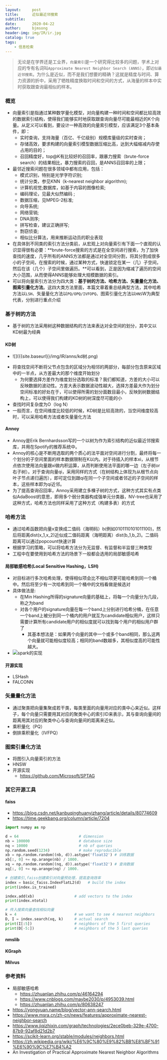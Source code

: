 ```yaml
---
layout:     post
title:      近似最近邻搜索
subtitle:   
date:       2020-04-22
author:     bjmsong
header-img: img/IR/ir.jpg
catalog: true
tags:
    - 信息检索
---
```

>无论是在学界还是工业界，`向量索引`是一个研究得比较多的问题，学术上对应的专有名词叫`Approximate Nearest Neighbor Search (ANNS)`，即`近似最近邻搜索`。为什么是近似，而不是我们想要的精确？这就是精度与时间、算力资源的折中，采用了牺牲精度换取时间和空间的方式，从海量的样本中实时获取跟查询最相似的样本。


### 概览
- 向量索引是指通过某种数学量化模型，对向量构建一种时间和空间都比较高效的数据索引结构，使得我们能够实时地获取跟查询向量尽可能最相近的K个向量。从定义可以看到，要设计一种高效的向量索引模型，应该满足3个基本条件，即：
    - 实时查询，支持海量（百亿、千亿级别）规模库量级的实时查询；
    - 存储高效，要求构建的向量索引模型数据压缩比高，达到大幅缩减内存使占用的目的；
    - 召回精度好，top@K有比较好的召回率，跟暴力搜索（brute-force search）的结果相比，暴力搜索的召回，是ANNS召回率的上限；
- 最邻近搜索问题在很多领域中都有应用，包括：
    - 模式识别，特别是光学字符识别; 
    - 统计分类，参见KNN（k-nearest neighbor algorithm); 
    - 计算机视觉;数据库，如基于内容的图像检索; 
    - 编码理论，见最大似然编码 ; 
    - 数据压缩，见MPEG-2标准; 
    - 向导系统; 
    - 网络营销; 
    - DNA测序; 
    - 拼写检查，建议正确拼写;
    - 剽窃侦查; 
    - 相似比分算法，用来推断运动员的职业表现
- 在具体到不同类的索引方法分类前，从宏观上对向量索引有下面一个直观的认识显得很有必要：**brute-force搜索的方式是在全空间进行搜索，为了加快查找的速度，几乎所有的ANNS方法都是通过对全空间分割，将其分割成很多小的子空间，在搜索的时候，通过某种方式，快速锁定在某一（几）子空间，然后在该（几个）子空间里做遍历。**可以看到，正是因为缩减了遍历的空间大小范围，从而使得ANNS能够处理大规模数据的索引。
- 可以将向量索引方法分为四大类：**基于树的方法、哈希方法、矢量量化方法、图索引量化方法**。这四大类方法里面，本篇文章着重总结典型方法，其中哈希方法以`LSH`、矢量量化方法以`PQ/OPQ/IVFOPQ`、图索引量化方法以`HNS`W为典型代表，分别进行重点介绍



### 基于树的方法
- 基于树的方法采用树这种数据结构的方法来表达对全空间的划分，其中又以KD树最为经典

#### KD树
<ul> 
<li markdown="1">
![]({{site.baseurl}}/img/IR/anns/kd树.png) 
</li> 
</ul> 

- 将查找空间不断将父节点包含的区域分为相邻的两部分，每部分包含原来区域中的一半点，从方差最大的那个维度开始划分
    - 为何要选择方差作为维度划分选取的标准？我们都知道，方差的大小可以反映数据的波动性。方差大表示数据波动性越大，选择方差最大作为划分空间标准的好处在于，可以使得所需的划分面数目最小，反映到树数据结构上，可以使得我们构建的KD树的树深度尽可能的小
- 查找时间复杂度为O（log N）
- 一般而言，在空间维度比较低的时候，KD树是比较高效的，当空间维度较高时，可以采用哈希方法或者矢量量化方法


#### Annoy
- Annoy是Erik Bernhardsson写的一个以树为作为索引结构的近似最近邻搜索库，并用在Spotify的推荐系统中。
- Annoy的核心是不断用选取的两个质心的法平面对空间进行分割，最终将每一个划分的子空间里面的样本数据限制在K以内。对于待插入的样本xi，从根节点依次使用法向量跟xi做内积运算，从而判断使用法平面的哪一边（左子树or右子树）。对于查询向量qi，采用同样的方式（在树结构上体现为从根节点向叶子节点递归遍历），即可定位到跟qi在同一个子空间或者邻近的子空间的样本，这些样本即为qi近邻。
- 为了提高查询召回率，Annoy采用建立多棵子树的方式，这种方式其实有点类似AdaBoost的意思，即用多个弱分类器构成强单元分类器，NV-tree也采用了这种方式，哈希方法也同样采用了这种方式（构建多表）的方式

### 哈希方法
- 通过哈希函数把向量x变换成二值码（海明码）b(例如0101110101011100)，然后将距离dist(x_1,x_2)近似成二值码距离（海明距离）dist(b_1,b_2)。二值码距离可以通过popcount快速计算
- 根据学习的策略，可以将哈希方法分为无监督、有监督和半监督三种类型
- 工程中在要使用到哈希方法的场景下一般都会选用的局部敏感哈希

#### 局部敏感哈希(Local Sensitive Hashing，LSH)
- 对目标进行多次哈希处理，使得相似项会比不相似项更可能哈希到同一个桶中。然后将至少有一次哈希到同一个桶中的文档看做是候选对
- 具体做法是:
    - 在Min Hashing所得的signature向量的基础上，将每一个向量分为几段，称之为band
    - 对各个用户的signature向量在每一个band上分别进行哈希分桶，在任意一个band上被分到同一个桶内的用户就互为candidate相似用户，这样只需要计算所有candidate用户的相似度就可以找到每个用户的相似用户群了
        - 其基本想法是：如果两个向量的其中一个或多个band相同，那么这两个向量就可能相似度较高；相同的band数越多，其相似度高的可能性越大。
- ![spark的实现](https://spark.apache.org/docs/latest/ml-features#locality-sensitive-hashing)

#### 开源实现
- LSHash
- FALCONN


### 矢量量化方法
- 通过聚类把向量集聚成若干类，每类里面的向量用对应的类中心来近似。这样子，每个向量只需要用其对应的聚类中心的索引ID来表示，其与查询向量间的距离用其对应的聚类中心与查询向量间的距离来近似。
- 乘积量化（PQ）
- 倒排乘积量化（IVFPQ）

### 图索引量化方法
- 将图引入向量索引的方法
- HNSW
- 开源实现
    - https://github.com/Microsoft/SPTAG


### 其它开源工具
#### faiss
- https://blog.csdn.net/kanbuqinghuanyizhang/article/details/80774609
- https://time.geekbang.org/column/article/7204

```python
import numpy as np

d = 64                           # dimension
nb = 100000                      # database size
nq = 10000                       # nb of queries
np.random.seed(1234)             # make reproducible
xb = np.random.random((nb, d)).astype('float32') # 训练数据
xb[:, 0] += np.arange(nb) / 1000.
xq = np.random.random((nq, d)).astype('float32') # 查询数据
xq[:, 0] += np.arange(nq) / 1000.

# 创建索引,faiss创建索引对向量预处理，提高查询效率
index = basic_faiss.IndexFlatL2(d)   # build the index
print(index.is_trained)

index.add(xb)                  # add vectors to the index
print(index.ntotal)

# 传入搜索向量查找相似向量
k = 4                          # we want to see 4 nearest neighbors
D, I = index.search(xq, k)     # actual search
print(I[:5])                   # neighbors of the 5 first queries
print(D[-5:])                  # neighbors of the 5 last queries
```


#### nmslib

#### KGraph

#### Milvus 


### 参考资料
- 局部敏感哈希
    - https://zhuanlan.zhihu.com/p/46164294
    - https://www.cnblogs.com/maybe2030/p/4953039.html
    - https://zhuanlan.zhihu.com/p/80638247
- https://yongyuan.name/blog/vector-ann-search.html
- https://www.msra.cn/zh-cn/news/features/approximate-nearest-neighbor-search
- https://www.jiqizhixin.com/graph/technologies/2ece0beb-329e-4700-87b9-92af8d21d2b7
- https://scikit-learn.org/stable/modules/neighbors.html
- https://zh.wikipedia.org/wiki/%E6%9C%80%E9%82%BB%E8%BF%91%E6%90%9C%E7%B4%A2
- An Investigation of Practical Approximate Nearest Neighbor Algorithms
